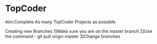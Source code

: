 # TopCoder
Aim:Complete As many TopCoder Projects as possible

Creating new Branches
1]Make sure you are on the master branch
2]Use the command - git pull origin master
3]Change branches
